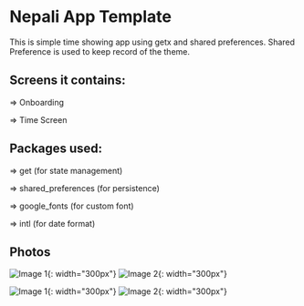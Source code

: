 # Nepali App Template

 This is simple time showing app using getx and shared preferences. Shared Preference is used to keep record of the theme.



## Screens it contains:

=> Onboarding

=> Time Screen

## Packages used:

=> get (for state management)

=> shared_preferences (for persistence)

=> google_fonts (for custom font)

=> intl (for date format)

## Photos
![Image 1](light_1.png){: width="300px"}
![Image 2](light_2.png){: width="300px"}

![Image 1](dark_1.png){: width="300px"}
![Image 2](dark_2.png){: width="300px"}
